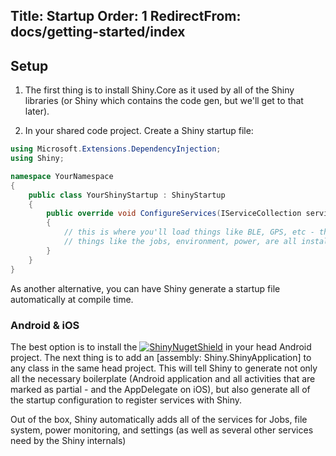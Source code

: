 Title: Startup
Order: 1
RedirectFrom: docs/getting-started/index
---


## Setup

1. The first thing is to install Shiny.Core as it used by all of the Shiny libraries (or Shiny which contains the code gen, but we'll get to that later).  

2. In your shared code project.  Create a Shiny startup file:

```cs
using Microsoft.Extensions.DependencyInjection;
using Shiny;

namespace YourNamespace
{
    public class YourShinyStartup : ShinyStartup
    {
        public override void ConfigureServices(IServiceCollection services)
        {
            // this is where you'll load things like BLE, GPS, etc - those are covered in other sections
            // things like the jobs, environment, power, are all installed automatically
        }
    }
}
```

As another alternative, you can have Shiny generate a startup file automatically at compile time.

### Android & iOS

The best option is to install the [![ShinyNugetShield]][ShinyNuget] in your head Android project.  The next thing is to add an [assembly: Shiny.ShinyApplication] to any class in the same head project.  This will tell Shiny to generate not only all the necessary boilerplate (Android application and all activities that are marked as partial - and the AppDelegate on iOS), but also generate all of the startup configuration to register services with Shiny.



Out of the box, Shiny automatically adds all of the services for Jobs, file system, power monitoring, and settings (as well as several other services need by the Shiny internals)

[ShinyNugetShield]: https://img.shields.io/nuget/v/Shiny.svg?style=for-the-badge
[ShinyNuget]: https://www.nuget.org/packages/Shiny/